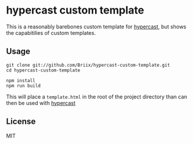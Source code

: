 # hypercast custom template
This is a reasonably barebones custom template for [hypercast](https://github.com/Briix/hypercast), but shows the capabitilies of custom templates.

## Usage
```
git clone git://github.com/Briix/hypercast-custom-template.git
cd hypercast-custom-template

npm install
npm run build
```
This will place a `template.html` in the root of the project directory than can
then be used with [hypercast](https://github.com/Briix/hypercast)

## License
MIT
